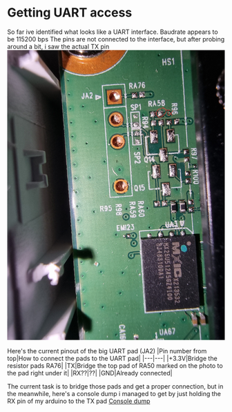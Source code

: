# Getting UART access

So far ive identified what looks like a UART interface. Baudrate appears to be 115200 bps 
The pins are not connected to the interface, but after probing around a bit, i saw the actual TX pin 
<img src="./Images/foto_no_exif.jpg" alt="Found_uart_pin" width="800"/>

Here's the current pinout of the big UART pad (JA2)
|Pin number from top|How to connect the pads to the UART pad|
|---|---|
|+3.3V|Bridge the resistor pads RA76|
|TX|Bridge the top pad of RA50 marked on the photo to the pad right under it|
|RX??|??|
|GND|Already connected|

The current task is to bridge those pads and get a proper connection, but in the meanwhile, here's a console dump i managed to get by just holding the RX pin of my arduino to the TX pad
[Console dump](./Console_dump_11.05.2024.txt)

